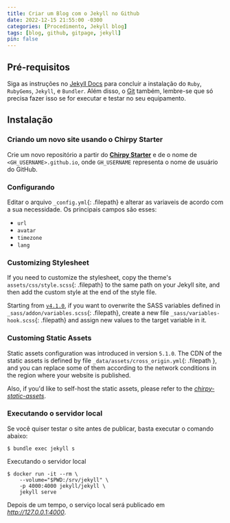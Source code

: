 ```yaml
---
title: Criar um Blog com o Jekyll no Github
date: 2022-12-15 21:55:00 -0300
categories: [Procedimento, Jekyll blog]
tags: [blog, github, gitpage, jekyll]
pin: false
---
```


## Pré-requisitos

Siga as instruções no [Jekyll Docs](https://jekyllrb.com/docs/installation/) para concluir a instalação do `Ruby`, `RubyGems`, `Jekyll`, e `Bundler`. Além disso, o [Git](https://git-scm.com/) também, lembre-se que só precisa fazer isso se for executar e testar no seu equipamento.

## Instalação

### Criando um novo site usando o Chirpy Starter

Crie um novo repositório a partir do [**Chirpy Starter**][use-starter] e de o nome de `<GH_USERNAME>.github.io`, onde `GH_USERNAME` representa o nome de usuário do GitHub.

### Configurando

Editar o arquivo `_config.yml`{: .filepath} e alterar as variaveis de acordo com a sua necessidade. Os principais campos são esses:

- `url`
- `avatar`
- `timezone`
- `lang`

### Customizing Stylesheet

If you need to customize the stylesheet, copy the theme's `assets/css/style.scss`{: .filepath} to the same path on your Jekyll site, and then add the custom style at the end of the style file.

Starting from [`v4.1.0`][chirpy-4.1.0], if you want to overwrite the SASS variables defined in `_sass/addon/variables.scss`{: .filepath}, create a new file `_sass/variables-hook.scss`{: .filepath} and assign new values to the target variable in it.

### Customing Static Assets

Static assets configuration was introduced in version `5.1.0`. The CDN of the static assets is defined by file `_data/assets/cross_origin.yml`{: .filepath }, and you can replace some of them according to the network conditions in the region where your website is published.

Also, if you'd like to self-host the static assets, please refer to the [_chirpy-static-assets_](https://github.com/cotes2020/chirpy-static-assets#readme).

### Executando o servidor local

Se você quiser testar o site antes de publicar, basta executar o comando abaixo:

```console
$ bundle exec jekyll s
```

Executando o servidor local

```console
$ docker run -it --rm \
    --volume="$PWD:/srv/jekyll" \
    -p 4000:4000 jekyll/jekyll \
    jekyll serve
```

Depois de um tempo, o serviço local será publicado em _<http://127.0.0.1:4000>_.


[starter]: https://github.com/cotes2020/chirpy-starter
[use-starter]: https://github.com/cotes2020/chirpy-starter/generate
[workflow]: https://github.com/cotes2020/jekyll-theme-chirpy/blob/master/.github/workflows/pages-deploy.yml.hook
[chirpy-4.1.0]: https://github.com/cotes2020/jekyll-theme-chirpy/releases/tag/v4.1.0
[pages-workflow-src]: https://docs.github.com/en/pages/getting-started-with-github-pages/configuring-a-publishing-source-for-your-github-pages-site#publishing-with-a-custom-github-actions-workflow
[latest-tag]: https://github.com/cotes2020/jekyll-theme-chirpy/tags
